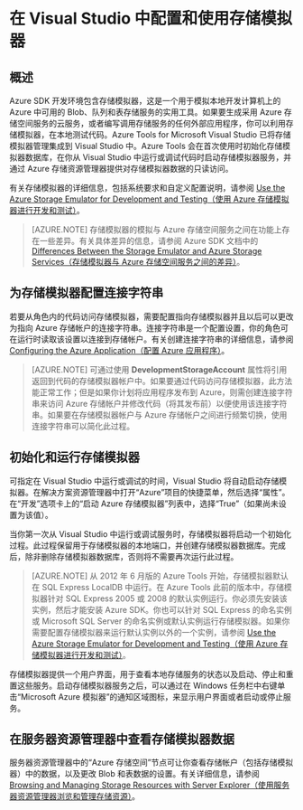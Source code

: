 <properties 
   pageTitle="在 Visual Studio 中配置和使用存储模拟器 | Azure"
   description="在 Visual Studio 中配置和使用存储模拟器"
   services="visual-studio-online"
   documentationCenter="na"
   authors="TomArcher"
   manager="douge"
   editor="" />

<tags
    ms.assetid="c8e7996f-6027-4762-806e-614b93131867"
    ms.service="storage"
    ms.devlang="multiple"
    ms.topic="article"
    ms.tgt_pltfrm="na"
    ms.workload="na"
    ms.date="11/18/2016"
    wacn.date="02/04/2017"
    ms.author="tarcher" />

# 在 Visual Studio 中配置和使用存储模拟器


## 概述
Azure SDK 开发环境包含存储模拟器，这是一个用于模拟本地开发计算机上的 Azure 中可用的 Blob、队列和表存储服务的实用工具。如果要生成采用 Azure 存储空间服务的云服务，或者编写调用存储服务的任何外部应用程序，你可以利用存储模拟器，在本地测试代码。Azure Tools for Microsoft Visual Studio 已将存储模拟器管理集成到 Visual Studio 中。Azure Tools 会在首次使用时初始化存储模拟器数据库，在你从 Visual Studio 中运行或调试代码时启动存储模拟器服务，并通过 Azure 存储资源管理器提供对存储模拟器数据的只读访问。

有关存储模拟器的详细信息，包括系统要求和自定义配置说明，请参阅 [Use the Azure Storage Emulator for Development and Testing（使用 Azure 存储模拟器进行开发和测试）](/documentation/articles/storage-use-emulator/)。

>[AZURE.NOTE] 存储模拟器的模拟与 Azure 存储空间服务之间在功能上存在一些差异。有关具体差异的信息，请参阅 Azure SDK 文档中的 [Differences Between the Storage Emulator and Azure Storage Services（存储模拟器与 Azure 存储空间服务之间的差异）](/documentation/articles/storage-use-emulator/)。

## 为存储模拟器配置连接字符串

若要从角色内的代码访问存储模拟器，需要配置指向存储模拟器并且以后可以更改为指向 Azure 存储帐户的连接字符串。连接字符串是一个配置设置，你的角色可在运行时读取该设置以连接到存储帐户。有关创建连接字符串的详细信息，请参阅 [Configuring the Azure Application（配置 Azure 应用程序）](https://msdn.microsoft.com/zh-cn/library/azure/2da5d6ce-f74d-45a9-bf6b-b3a60c5ef74e#BK_SettingsPage)。

>[AZURE.NOTE] 可通过使用 **DevelopmentStorageAccount** 属性将引用返回到代码的存储模拟器帐户中。如果要通过代码访问存储模拟器，此方法能正常工作；但是如果你计划将应用程序发布到 Azure，则需创建连接字符串来访问 Azure 存储帐户并修改代码（将其发布前）以便使用该连接字符串。如果要在存储模拟器帐户与 Azure 存储帐户之间进行频繁切换，使用连接字符串可以简化此过程。

## 初始化和运行存储模拟器

可指定在 Visual Studio 中运行或调试的时间，Visual Studio 将自动启动存储模拟器。在解决方案资源管理器中打开“Azure”项目的快捷菜单，然后选择“属性”。在“开发”选项卡上的“启动 Azure 存储模拟器”列表中，选择“True”（如果尚未设置为该值）。

当你第一次从 Visual Studio 中运行或调试服务时，存储模拟器将启动一个初始化过程。此过程保留用于存储模拟器的本地端口，并创建存储模拟器数据库。完成后，除非删除存储模拟器数据库，否则将不需要再次运行此过程。

>[AZURE.NOTE] 从 2012 年 6 月版的 Azure Tools 开始，存储模拟器默认在 SQL Express LocalDB 中运行。在 Azure Tools 此前的版本中，存储模拟器针对 SQL Express 2005 或 2008 的默认实例运行。你必须先安装该实例，然后才能安装 Azure SDK。你也可以针对 SQL Express 的命名实例或 Microsoft SQL Server 的命名实例或默认实例运行存储模拟器。如果你需要配置存储模拟器来运行默认实例以外的一个实例，请参阅 [Use the Azure Storage Emulator for Development and Testing（使用 Azure 存储模拟器进行开发和测试）](/documentation/articles/storage-use-emulator/)。

存储模拟器提供一个用户界面，用于查看本地存储服务的状态以及启动、停止和重置这些服务。启动存储模拟器服务之后，可以通过在 Windows 任务栏中右键单击“Microsoft Azure 模拟器”的通知区域图标，来显示用户界面或者启动或停止服务。

## 在服务器资源管理器中查看存储模拟器数据

服务器资源管理器中的“Azure 存储空间”节点可让你查看存储帐户（包括存储模拟器）中的数据，以及更改 Blob 和表数据的设置。有关详细信息，请参阅 [Browsing and Managing Storage Resources with Server Explorer（使用服务器资源管理器浏览和管理存储资源）](https://msdn.microsoft.com/zh-cn/library/azure/ff683677.aspx)。

<!---HONumber=Mooncake_0912_2016-->